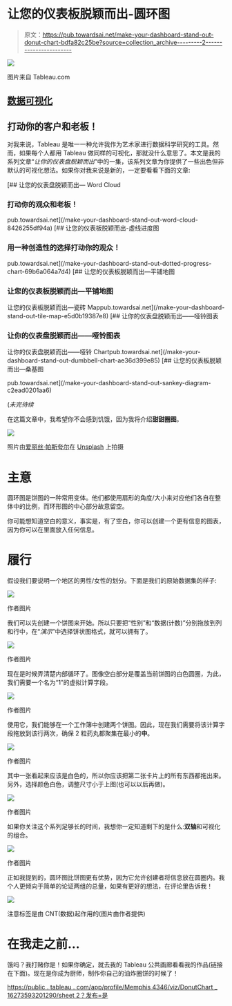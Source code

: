 # 让您的仪表板脱颖而出-圆环图

> 原文：<https://pub.towardsai.net/make-your-dashboard-stand-out-donut-chart-bdfa82c25be?source=collection_archive---------2----------------------->

![](img/d4fef795057115ef8ab8360e653dd0fb.png)

图片来自 Tableau.com

## [数据可视化](https://towardsai.net/p/category/data-visualization)

## 打动你的客户和老板！

对我来说，Tableau 是唯一一种允许我作为艺术家进行数据科学研究的工具。然而，如果每个人都用 Tableau 做同样的可视化，那就没什么意思了。本文是我的系列文章“*让你的仪表盘脱颖而出*”中的一集，该系列文章为你提供了一些出色但非默认的可视化想法。如果你对我来说是新的，一定要看看下面的文章:

[](/make-your-dashboard-stand-out-word-cloud-8426255df94a) [## 让您的仪表盘脱颖而出— Word Cloud

### 打动你的观众和老板！

pub.towardsai.net](/make-your-dashboard-stand-out-word-cloud-8426255df94a) [](/make-your-dashboard-stand-out-dotted-progress-chart-69b6a064a7d4) [## 让您的仪表板脱颖而出-虚线进度图

### 用一种创造性的选择打动你的观众！

pub.towardsai.net](/make-your-dashboard-stand-out-dotted-progress-chart-69b6a064a7d4) [](/make-your-dashboard-stand-out-tile-map-e5d0b19387e8) [## 让您的仪表板脱颖而出—平铺地图

### 让您的仪表板脱颖而出—平铺地图

让您的仪表板脱颖而出—瓷砖 Mappub.towardsai.net](/make-your-dashboard-stand-out-tile-map-e5d0b19387e8) [](/make-your-dashboard-stand-out-dumbbell-chart-ae36d399e85) [## 让你的仪表盘脱颖而出——哑铃图表

### 让你的仪表盘脱颖而出——哑铃图表

让你的仪表盘脱颖而出——哑铃 Chartpub.towardsai.net](/make-your-dashboard-stand-out-dumbbell-chart-ae36d399e85) [](/make-your-dashboard-stand-out-sankey-diagram-c2ead0201aa6) [## 让您的仪表板脱颖而出—桑基图

pub.towardsai.net](/make-your-dashboard-stand-out-sankey-diagram-c2ead0201aa6) 

(*未完待续*

在这篇文章中，我希望你不会感到饥饿，因为我将介绍**甜甜圈图**。

![](img/3294387372ad369bb5432d6294e66eea.png)

照片由[爱丽丝·帕斯夸尔](https://unsplash.com/@stri_khedonia?utm_source=unsplash&utm_medium=referral&utm_content=creditCopyText)在 [Unsplash](https://unsplash.com/s/photos/donut-chart?utm_source=unsplash&utm_medium=referral&utm_content=creditCopyText) 上拍摄

# 主意

圆环图是饼图的一种常用变体。他们都使用扇形的角度/大小来对应他们各自在整体中的比例，而环形图的中心部分故意留空。

你可能想知道空白的意义，事实是，有了空白，你可以创建一个更有信息的图表，因为你可以在里面放入任何信息。

# 履行

假设我们要说明一个地区的男性/女性的划分。下面是我们的原始数据集的样子:

![](img/f6febe9c29f444c996c7084c4edf9c20.png)

作者图片

我们可以先创建一个饼图来开始。所以只要把“性别”和“数据(计数)”分别拖放到列和行中，在“*演示*”中选择饼状图格式，就可以拥有了。

![](img/e655d2ca111ad927e37f8fa75cdb3325.png)

作者图片

现在是时候弄清楚内部循环了。图像空白部分是覆盖当前饼图的白色圆圈，为此，我们需要一个名为“1”的虚拟计算字段。

![](img/7838732ba7afbf3c0605e757d2823c31.png)

作者图片

使用它，我们能够在一个工作簿中创建两个饼图。因此，现在我们需要将该计算字段拖放到该行两次，确保 2 粒药丸都聚集在最小的**中**。

![](img/06ed0171fbfa6d3495fc0e440311604e.png)

作者图片

其中一张看起来应该是白色的，所以你应该把第二张卡片上的所有东西都拖出来。另外，选择颜色白色，调整尺寸小于上图(也可以以后再做)。

![](img/7597c09b75b1dd67a3404644d6d8f618.png)

作者图片

如果你关注这个系列足够长的时间，我想你一定知道剩下的是什么:**双轴**和可视化的组合。

![](img/4371fb06ba25907ebff2126bdff42b4e.png)

作者图片

正如我提到的，圆环图比饼图更有优势，因为它允许创建者将信息放在圆圈内。我个人更倾向于简单的论证两组的总量，如果有更好的想法，在评论里告诉我！

![](img/9f98ec83dea69d492f7419361ab5d8b3.png)

注意标签是由 CNT(数据)起作用的(图片由作者提供)

# 在我走之前…

饿吗？我打赌你是！如果你确定，就去我的 Tableau 公共画廊看看我的作品(链接在下面)。现在是你成为厨师，制作你自己的油炸圈饼的时候了！

[https://public . tableau . com/app/profile/Memphis 4346/viz/DonutChart _ 16273593201290/sheet 2？发布=是](https://public.tableau.com/app/profile/memphis4346/viz/DonutChart_16273593201290/Sheet2?publish=yes)